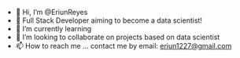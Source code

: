 - 👋 Hi, I’m @EriunReyes
- 👀 Full Stack Developer aiming to become a data scientist!
- 🌱 I’m currently learning
- 💞️ I’m looking to collaborate on projects based on data scientist
- 📫 How to reach me ... contact me by email: eriun1227@gmail.com

<!---
EriunReyes/EriunReyes is a ✨ special ✨ repository because its `README.md` (this file) appears on your GitHub profile.
You can click the Preview link to take a look at your changes.
--->

